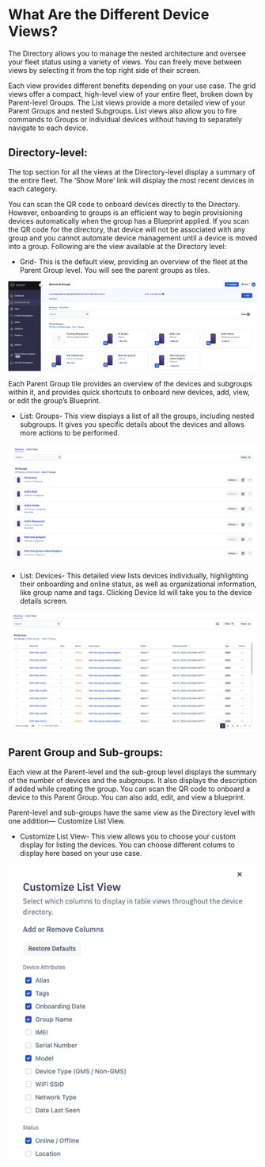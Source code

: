 
# What Are the Different Device Views?

The Directory allows you to manage the nested architecture and oversee your fleet status using a variety of views. You can freely move between views by selecting it from the top right side of their screen. 


Each view provides different benefits depending on your use case. The grid views offer a compact, high-level view of your entire fleet, broken down by Parent-level Groups. The List views provide a more detailed view of your Parent Groups and nested Subgroups. List views also allow you to fire commands to Groups or individual devices without having to separately navigate to each device.


## Directory-level:

The top section for all the views at the Directory-level display a summary of the entire fleet. The ‘Show More’ link will display the most recent devices in each category.

You can scan the QR code to onboard devices directly to the Directory. However, onboarding to groups is an efficient way to begin provisioning devices automatically when the group has a Blueprint applied. If you scan the QR code for the directory, that device will not be associated with any group and you cannot automate device management until a device is moved into a group. Following are the view available at the Directory level:

  

-   Grid- This is the default view, providing an overview of the fleet at the Parent Group level. You will see the parent groups as tiles.
    

![grid view](./images/view/1-grid.png)

Each Parent Group tile provides an overview of the devices and subgroups within it, and provides quick shortcuts to onboard new devices, add, view, or edit the group’s Blueprint.


-   List: Groups- This view displays a list of all the groups, including nested subgroups. It gives you specific details about the devices and allows more actions to be performed.
    

![list groups](./images/view/2-listGroup.png)

-   List: Devices- This detailed view lists devices individually, highlighting their onboarding and online status, as well as organizational information, like group name and tags. Clicking Device Id will take you to the device details screen.
    

![list devices](./images/view/3-listDevice.png)

## Parent Group and Sub-groups:

Each view at the Parent-level and the sub-group level displays the summary of the number of devices and the subgroups. It also displays the description if added while creating the group. You can scan the QR code to onboard a device to this Parent Group. You can also add, edit, and view a blueprint. 

Parent-level and sub-groups have the same view as the Directory level with one addition— Customize List View. 

  

-  Customize List View- This view allows you to choose your custom display for listing the devices. You can choose different colums to display here based on your use case. 

![customize view](./images/view/4-Customize.png)

